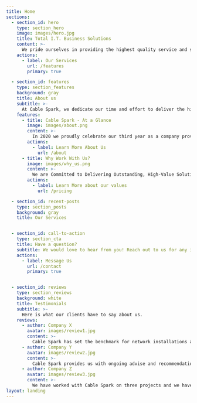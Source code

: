 ```yaml
---
title: Home
sections:
  - section_id: hero
    type: section_hero
    image: images/hero.jpg
    title: Total I.T. Business Solutions
    content: >-
      We pride ourselves in providing the highest quality service and support while offering competitive pricing within the market.
    actions:
      - label: Our Services
        url: /features
        primary: true

  - section_id: features
    type: section_features
    background: gray
    title: About us
    subtitle: >-
      At Cable Spark, we dedicate our time and effort to deliver the highest quality I.T. Business support.
    features:
      - title: Cable Spark - At a Glance
        image: images/about.png
        content: >-
          In 2020 we proudly celebrate our third year as a company providing service to Kenya's telecommunications industry! With Cable Spark, you can trust us to set up your communications, cable and data network infrastructure.
        actions:
          - label: Learn More About Us
            url: /about
      - title: Why Work With Us?
        image: images/why_us.png
        content: >-
          We are Committed to Delivering Outstanding, High-Value Solutions through: Excellence, Innovation, and Trust.
        actions:
          - label: Learn More about our values
            url: /pricing

  - section_id: recent-posts
    type: section_posts
    background: gray
    title: Our Services


  - section_id: call-to-action
    type: section_cta
    title: Have a question?
    subtitle: We would love to hear from you! Reach out to us for any inquiry or Question.
    actions:
      - label: Message Us
        url: /contact
        primary: true


  - section_id: reviews
    type: section_reviews
    background: white
    title: Testimonials
    subtitle: >-
      Here is what our clients have to say about us.
    reviews:
      - author: Company X
        avatar: images/review1.jpg
        content: >-
          Cable Spark has set the benchmark for network installations and infrastructure support..
      - author: Company Y
        avatar: images/review2.jpg
        content: >-
          Cable Spark provides us with ongoing advise and recommendations to enhance our I.T. infrastructure.
      - author: Company Z
        avatar: images/review3.jpg
        content: >-
          We have worked with Cable Spark on three projects and we have always been impressed with the knowledge, skills and professionalism they show.
layout: landing
---
```

